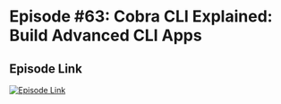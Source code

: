 # Episode #63: Cobra CLI Explained: Build Advanced CLI Apps

## Episode Link
 [![Episode Link](https://d502jbuhuh9wk.cloudfront.net/courses/6732fb52c545d75bf4e982fa/6732fb52c545d75bf4e982fa_scaled_cover.jpg?v=3)](https://www.codeheim.io/courses/Episode-63-Cobra-CLI-Explained-Build-Advanced-CLI-Apps-6732fb52c545d75bf4e982fa)
